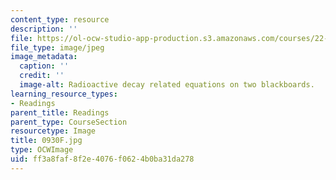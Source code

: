 ```yaml
---
content_type: resource
description: ''
file: https://ol-ocw-studio-app-production.s3.amazonaws.com/courses/22-01-introduction-to-nuclear-engineering-and-ionizing-radiation-fall-2016/ff3a8faf8f2e4076f0624b0ba31da278_0930F.jpg
file_type: image/jpeg
image_metadata:
  caption: ''
  credit: ''
  image-alt: Radioactive decay related equations on two blackboards.
learning_resource_types:
- Readings
parent_title: Readings
parent_type: CourseSection
resourcetype: Image
title: 0930F.jpg
type: OCWImage
uid: ff3a8faf-8f2e-4076-f062-4b0ba31da278
---
```

